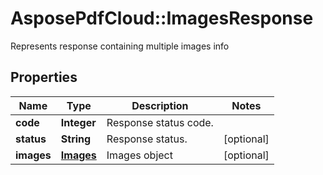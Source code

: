 ﻿# AsposePdfCloud::ImagesResponse
Represents response containing multiple images info

## Properties
Name | Type | Description | Notes
------------ | ------------- | ------------- | -------------
**code** | **Integer** | Response status code. | 
**status** | **String** | Response status. | [optional] 
**images** | [**Images**](Images.md) | Images object | [optional] 


